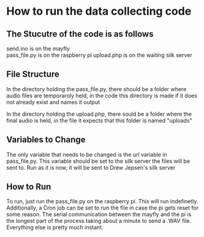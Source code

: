 # How to run the data collecting code

## The Stucutre of the code is as follows 

send.ino is on the mayfly  
pass_file.py is on the raspberry pi
upload.php is on the waiting silk server

## File Structure

In the directory holding the pass_file.py, there should be a folder where audio files are temporaroly held, in the code this directory is made if it does not already exist and names it output

In the directory holding the upload.php, there sould be a folder where the final audio is held, in the file it expects that this folder is named "uploads"

## Variables to Change

The only variable that needs to be changed is the url variable in pass_file.py. This variable should be set to the silk server the files will be sent to. Run as it is now, it will be sent to Drew Jepsen's silk server

## How to Run

To run, just run the pass_file.py on the raspberry pi. This will run indefinetly. Additionally, a Cron job can be set to run the file in case the pi gets reset for some reason. The serial communication between the mayfly and the pi is the longest part of the process taking about a minute to send a .WAV file. Everything else is pretty much instant.